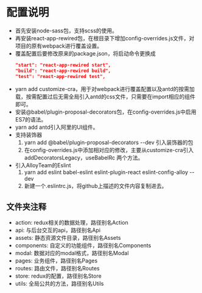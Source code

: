 # 配置说明

* 首先安装node-sass包，支持scss的使用。
* 再安装react-app-rewired包，在根目录下增加config-overrides.js文件，对项目的原有webpack进行覆盖设置。
* 覆盖配置后要修改原来的package.json，将启动命令更换成
  ```json
  "start": "react-app-rewired start",
  "build": "react-app-rewired build",
  "test": "react-app-rewired test",
  ```
* yarn add customize-cra，用于对webpack进行覆盖配置以及antd的按需加载，按需配置过后无需全局引入antd的css文件，只需要在import相应的组件即可。
* 安装@babel/plugin-proposal-decorators包，在config-overrides.js中启用ES7的语法。
* yarn add antd引入阿里的UI组件。
* 支持装饰器
  1. yarn add @babel/plugin-proposal-decorators --dev 引入装饰器的包
  2. 在config-overrides.js中添加相对应的修改，主要从customize-cra引入addDecoratorsLegacy，useBabelRc 两个方法。
* 引入AlloyTeam的Eslint
  1. yarn add eslint babel-eslint eslint-plugin-react eslint-config-alloy --dev
  2. 新建一个.eslintrc.js，将github上描述的文件内容复制进去。

## 文件夹注释

* action: redux相关的数据处理，路径别名Action
* api: 与后台交互的api，路径别名Api
* assets: 静态资源文件目录，路径别名Assets
* components: 自定义的功能组件，路径别名Components
* modal: 数据对应的modal格式，路径别名Modal
* pages: 业务组件，路径别名Pages
* routes: 路由文件，路径别名Routes
* store: redux的配置，路径别名Store
* utils: 全局公共的方法，路径别名Utils